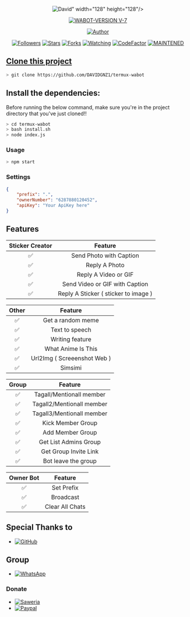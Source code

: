 <p align="center">
<img src="https://i.ibb.co/DYxhWw4/David.jpg" alt="David" border="0"></a>" width="128" height="128"/>
</p>
<p align="center">
<a href="#"><img title="WABOT-VERSION V-7" src="https://img.shields.io/badge/Termux Whatsapp Bot-green?colorA=%23ff0000&colorB=%23017e40&style=for-the-badge"></a>
</p>
<p align="center">
<a href="https://github.com/DAVIDGNZ1"><img title="Author" src="https://img.shields.io/badge/Author-DAVIDGNZ1-red.svg?style=for-the-badge&logo=github"></a>
</p>
<p align="center">
<a href="https://github.com/DAVIDGNZ1/followers"><img title="Followers" src="https://img.shields.io/github/followers/DAVIDGNZ1?color=blue&style=flat-square"></a>
<a href="https://github.com/DAVIDGNZ1/termux-wabot/stargazers/"><img title="Stars" src="https://img.shields.io/github/stars/DAVIDGNZ1/SC-NEW?color=red&style=flat-square"></a>
<a href="https://github.com/DAVIDGNZ1/termux-wabot/network/members"><img title="Forks" src="https://img.shields.io/github/forks/DAVIDGNZ1/SC-NEW?color=red&style=flat-square"></a>
<a href="https://github.com/DAVIDGNZ1/termux-wabot/watchers"><img title="Watching" src="https://img.shields.io/github/watchers/DAVIDGNZ1/SC-NEW?label=Watchers&color=blue&style=flat-square"></a>
<a href="https://www.codefactor.io/repository/github/DAVIDGNZ1/termux-wabot"><img src="https://www.codefactor.io/repository/github/DAVIDGNZ1/SC-NEW/badge" alt="CodeFactor" /></a>
<a href="#"><img title="MAINTENED" src="https://img.shields.io/badge/MAINTENED-YES-blue.svg"</a>
</p>

## Clone this project

```bash
> git clone https://github.com/DAVIDGNZ1/termux-wabot
```

## Install the dependencies:
Before running the below command, make sure you're in the project directory that
you've just cloned!!

```bash
> cd termux-wabot
> bash install.sh
> node index.js
```

### Usage
```bash
> npm start
```

### Settings
```json
{
	"prefix": ".",
	"ownerNumber": "6287880120452",
	"apiKey": "Your ApiKey here"
}
```

## Features

| Sticker Creator |                Feature           |
| :-----------: | :--------------------------------: |
|       ✅       | Send Photo with Caption          |
|       ✅       | Reply A Photo                    |
|       ✅       | Reply A Video or GIF             |
|       ✅       | Send Video or GIF with Caption   |
|       ✅       | Reply A Sticker ( sticker to image ) |

| Other  |                     Feature                     |
| :------------: | :---------------------------------------------: |
|       ✅        |   Get a random meme             |
|       ✅        |   Text to speech                |
|       ✅        |   Writing feature 				|
|       ✅        |   What Anime Is This 			|
|       ✅        |   Url2Img ( Screeenshot Web )   |
|       ✅        |   Simsimi		                |

| Group  |                     Feature               |
| :-----------: | :--------------------------------: |
|       ✅        |   Tagall/Mentionall member       |
|       ✅        |   Tagall2/Mentionall member       |
|       ✅        |   Tagall3/Mentionall member       |
|       ✅        |   Kick Member Group	             |
|       ✅        |   Add Member Group	             |
|       ✅        |   Get List Admins Group          |
|       ✅        |   Get Group Invite Link          |
|       ✅        |   Bot leave the group            |

| Owner Bot  |                     Feature           |
| :-----------: | :--------------------------------: |
|       ✅        |   Set Prefix                     |
|       ✅        |   Broadcast                      |
|       ✅        |   Clear All Chats                |

## Special Thanks to
* <a href="https://github.com/adiwajshing/Baileys"><img alt="GitHub" src="https://img.shields.io/badge/adiwajshing/Baileys%20-%23121011.svg?&style=for-the-badge&logo=github&logoColor=white"/></a>

## Group
* <a href="https://chat.whatsapp.com/KLfjq8AK4Jz62Pqfz5sv0v"><img alt="WhatsApp" src="https://img.shields.io/badge/WhatsApp%20Group-25D366?style=for-the-badge&logo=whatsapp&logoColor=white"/></a>

### Donate
* <a href="https://saweria.co/donate/DAVIDGNZ1"><img alt="Saweria" src="https://img.shields.io/badge/Saweria-F16061?style=for-the-badge&logo=ko-fi&logoColor=white" /></a>
* <a href="https://paypal.me/DAVIDGNZ1"><img alt="Paypal" src="https://img.shields.io/badge/PayPal-00457C?style=for-the-badge&logo=paypal&logoColor=white" /></a>

